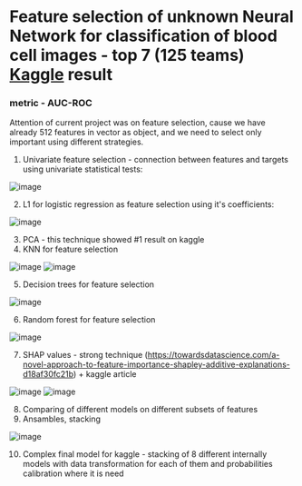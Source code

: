 # Feature selection of unknown Neural Network for classification of blood cell images - top 7 (125 teams) [Kaggle](https://www.kaggle.com/c/competition-3-yandex-shad-spring-2021) result

### metric - AUC-ROC

Attention of current project was on feature selection, cause we have already 512 features
in vector as object, and we need to select only important using different strategies.

1. Univariate feature selection - connection between features and targets using univariate statistical tests:

![image](https://user-images.githubusercontent.com/33278581/153242044-0a8a2ab9-029a-4594-9f9a-830d8dca2499.png)

2. L1 for logistic regression as feature selection using it's coefficients:

![image](https://user-images.githubusercontent.com/33278581/153242295-166670d9-a5ea-4e5d-855c-feaa4793d0a3.png)

3. PCA - this technique showed #1 result on kaggle
4. KNN for feature selection

![image](https://user-images.githubusercontent.com/33278581/153242950-5baf41d9-3da2-4fa4-b2bf-4f7f09b940b9.png)
![image](https://user-images.githubusercontent.com/33278581/153242999-57ab5b5e-17f9-47ff-ad59-3432f4e4af2c.png)

5. Decision trees for feature selection

![image](https://user-images.githubusercontent.com/33278581/153243142-d264e861-85c8-4904-b436-941443620ca1.png)

6. Random forest for feature selection

![image](https://user-images.githubusercontent.com/33278581/153243261-e1a0070b-0573-4acd-b496-2243a75d57db.png)

7. SHAP values - strong technique (https://towardsdatascience.com/a-novel-approach-to-feature-importance-shapley-additive-explanations-d18af30fc21b) + kaggle article

![image](https://user-images.githubusercontent.com/33278581/153243507-3c7f913f-f691-40a4-b50e-14960bfa38aa.png)
![image](https://user-images.githubusercontent.com/33278581/153243655-fbb9ba3f-90bd-4b8d-9434-dc0199ec586e.png)

8. Comparing of different models on different subsets of features
9. Ansambles, stacking

![image](https://user-images.githubusercontent.com/33278581/153243890-c0ab6531-7ee7-4310-9cc4-56a0e93c4a4a.png)

10. Complex final model for kaggle - stacking of 8 different internally models with data transformation for each of them and probabilities calibration where it is need

